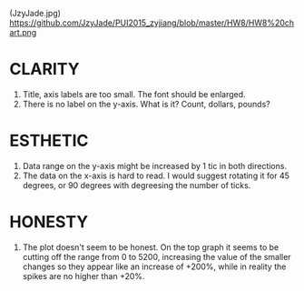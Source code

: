 (JzyJade.jpg)
https://github.com/JzyJade/PUI2015_zyjiang/blob/master/HW8/HW8%20chart.png

# CLARITY
1. Title, axis labels are too small. The font should be enlarged.
2. There is no label on the y-axis. What is it? Count, dollars, pounds?

# ESTHETIC
1. Data range on the y-axis might be increased by 1 tic in both directions.
2. The data on the x-axis is hard to read. I would suggest rotating it for 45 degrees, or 90 degrees with degreesing the number of ticks.

# HONESTY
1. The plot doesn't seem to be honest. On the top graph it seems to be cutting off the range from 0 to 5200, increasing the value of the smaller changes so they appear like an increase of +200%, while in reality the spikes are no higher than +20%.